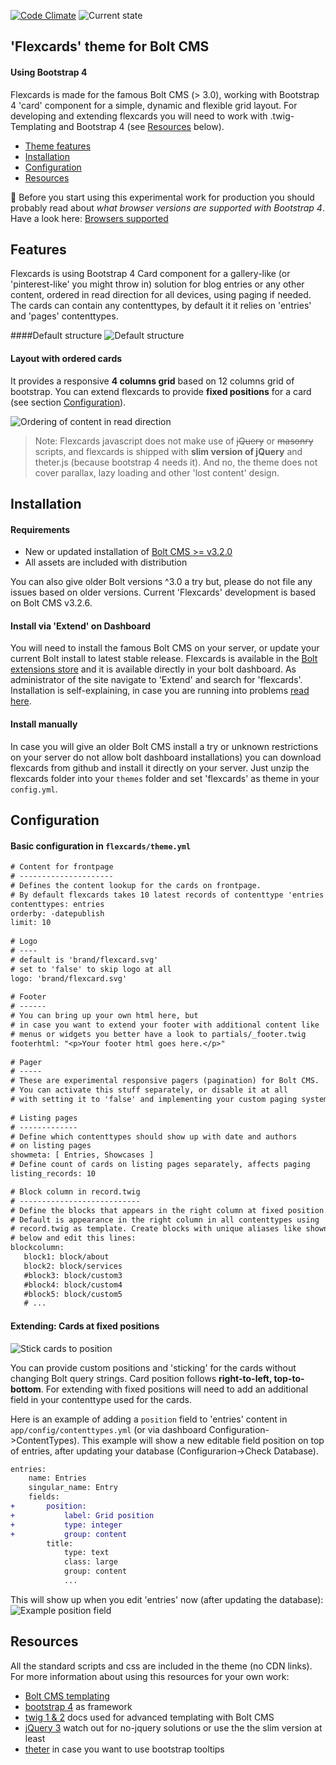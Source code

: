 [![Code Climate](https://codeclimate.com/github/sablonier/flexcards/badges/gpa.svg)](https://codeclimate.com/github/sablonier/flexcards) ![Current state](https://img.shields.io/badge/bolt--theme-beat-red.svg)

'Flexcards' theme for Bolt CMS
---

#### Using Bootstrap 4
Flexcards is made for the famous Bolt CMS (> 3.0), working with Bootstrap 4 'card' component for a simple, dynamic and flexible grid layout. For developing and extending flexcards you will need to work with .twig-Templating and Bootstrap 4 (see [Resources](#resources) below).

- [Theme features](#features)
- [Installation](#installation)
- [Configuration](#configuration)
- [Resources](#resources)

:no_bell: 
Before you start using this experimental work for production you should probably read about *what browser versions are supported with Bootstrap 4*. Have a look here: [Browsers supported](http://v4-alpha.getbootstrap.com/getting-started/browsers-devices/)

## <a name="features"></a>Features
Flexcards is using Bootstrap 4 Card component for a gallery-like (or 'pinterest-like' you might throw in) solution for blog entries or any other content, ordered in read direction for all devices, using paging if needed. The cards can contain any contenttypes, by default it it relies on 'entries' and 'pages' contenttypes.

####Default structure
![Default structure](screenshots/readme_flex_structure.png)

#### Layout with ordered cards
It provides a responsive **4 columns grid** based on 12 columns grid of bootstrap. You can extend flexcards to provide **fixed positions** for a card (see section [Configuration](#configuration)). 

![Ordering of content in read direction](screenshots/readme_flex_example.png)

>Note: Flexcards javascript does not make use of ~~jQuery~~ or ~~masonry~~ scripts, and flexcards is shipped with **slim version of jQuery** and theter.js (because bootstrap 4 needs it). And no, the theme does not cover parallax, lazy loading and other 'lost content' design. 

## <a name="installation"></a>Installation

#### Requirements
* New or updated installation of [Bolt CMS >= v3.2.0](http://www.bolt.cm)
* All assets are included with distribution

You can also give older Bolt versions ^3.0 a try but, please do not file any issues based on older versions. Current 'Flexcards' development is based on Bolt CMS v3.2.6.

#### Install via 'Extend' on Dashboard
You will need to install the famous Bolt CMS on your server, or update your current Bolt install to latest stable release. Flexcards is available in the [Bolt extensions store](https://market.bolt.cm/) and it is available directly in your bolt dashboard. As administrator of the site navigate to 'Extend' and search for 'flexcards'. Installation is self-explaining, in case you are running into problems [read here](https://docs.bolt.cm/3.2/extensions/introduction#installing-new-extensions).

#### Install manually
In case you will give an older Bolt CMS install a try or unknown restrictions on your server do not allow bolt dashboard installations) you can download flexcards from github and install it directly on your server. Just unzip the flexcards folder into your `themes` folder and set 'flexcards' as theme in your `config.yml`.

## <a name="configuration"></a>Configuration

#### Basic configuration in `flexcards/theme.yml`
```diff
# Content for frontpage
# ---------------------
# Defines the content lookup for the cards on frontpage.
# By default flexcards takes 10 latest records of contenttype 'entries'
contenttypes: entries
orderby: -datepublish
limit: 10
	
# Logo
# ----
# default is 'brand/flexcard.svg'
# set to 'false' to skip logo at all
logo: 'brand/flexcard.svg'
	
# Footer
# ------
# You can bring up your own html here, but
# in case you want to extend your footer with additional content like
# menus or widgets you better have a look to partials/_footer.twig
footerhtml: "<p>Your footer html goes here.</p>"
	
# Pager
# -----
# These are experimental responsive pagers (pagination) for Bolt CMS.
# You can activate this stuff separately, or disable it at all
# with setting it to 'false' and implementing your custom paging system.
	
# Listing pages
# -------------
# Define which contenttypes should show up with date and authors
# on listing pages
showmeta: [ Entries, Showcases ]
# Define count of cards on listing pages separately, affects paging
listing_records: 10 

# Block column in record.twig
# ---------------------------
# Define the blocks that appears in the right column at fixed position.
# Default is appearance in the right column in all contenttypes using
# record.twig as template. Create blocks with unique aliases like shown
# below and edit this lines:
blockcolumn:
   block1: block/about
   block2: block/services
   #block3: block/custom3
   #block4: block/custom4
   #block5: block/custom5
   # ...
```

#### Extending: Cards at fixed positions 
![Stick cards to position](screenshots/readme_fixed_positions.png)

You can provide custom positions and 'sticking' for the cards without changing Bolt query strings. Card position follows **right-to-left, top-to-bottom**. For extending with fixed positions will need to add an additional field in your contenttype used for the cards. 

Here is an example of adding a `position` field to 'entries' content in `app/config/contenttypes.yml` (or via dashboard Configuration->ContentTypes). This example will show a new editable field position on top of entries, after updating your database (Configurarion->Check Database).

```diff
entries:
    name: Entries
    singular_name: Entry
    fields:
+       position:
+           label: Grid position
+           type: integer
+           group: content
        title:
            type: text
            class: large
            group: content
            ...
```
This will show up when you edit 'entries' now (after updating the database):
![Example position field](screenshots/readme_fixed_positions_field.png)


## Resources
All the standard scripts and css are included in the theme (no CDN links). For more information about using this resources for your own work:

 * [Bolt CMS templating](https://docs.bolt.cm/3.2/getting-started/introduction)
 * [bootstrap 4](https://v4-alpha.getbootstrap.com/) as framework
 * [twig 1 & 2](http://twig.sensiolabs.org/doc/2.x/) docs used for advanced templating with Bolt CMS
 * [jQuery 3](https://jquery.com/download/) watch out for no-jquery solutions or use the the slim version at least
 * [theter](http://tether.io/) in case you want to use bootstrap tooltips
